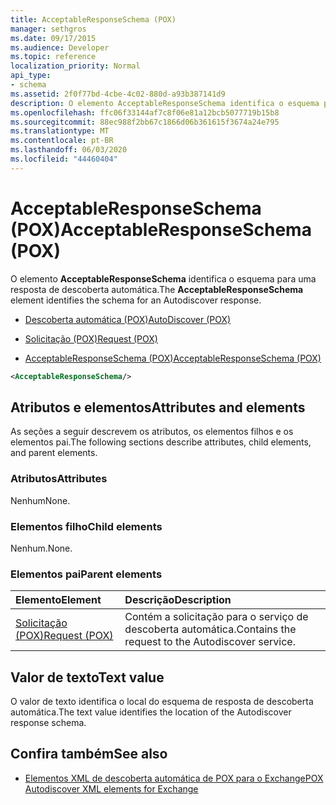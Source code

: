 ```yaml
---
title: AcceptableResponseSchema (POX)
manager: sethgros
ms.date: 09/17/2015
ms.audience: Developer
ms.topic: reference
localization_priority: Normal
api_type:
- schema
ms.assetid: 2f0f77bd-4cbe-4c02-880d-a93b387141d9
description: O elemento AcceptableResponseSchema identifica o esquema para uma resposta de descoberta automática.
ms.openlocfilehash: ffc06f33144af7c8f06e81a12bcb5077719b15b8
ms.sourcegitcommit: 88ec988f2bb67c1866d06b361615f3674a24e795
ms.translationtype: MT
ms.contentlocale: pt-BR
ms.lasthandoff: 06/03/2020
ms.locfileid: "44460404"
---
```

# <a name="acceptableresponseschema-pox"></a><span data-ttu-id="92243-103">AcceptableResponseSchema (POX)</span><span class="sxs-lookup"><span data-stu-id="92243-103">AcceptableResponseSchema (POX)</span></span>

<span data-ttu-id="92243-104">O elemento **AcceptableResponseSchema** identifica o esquema para uma resposta de descoberta automática.</span><span class="sxs-lookup"><span data-stu-id="92243-104">The **AcceptableResponseSchema** element identifies the schema for an Autodiscover response.</span></span> 
  
- [<span data-ttu-id="92243-105">Descoberta automática (POX)</span><span class="sxs-lookup"><span data-stu-id="92243-105">AutoDiscover (POX)</span></span>](autodiscover-pox.md)
  
- [<span data-ttu-id="92243-106">Solicitação (POX)</span><span class="sxs-lookup"><span data-stu-id="92243-106">Request (POX)</span></span>](request-pox.md)
  
- [<span data-ttu-id="92243-107">AcceptableResponseSchema (POX)</span><span class="sxs-lookup"><span data-stu-id="92243-107">AcceptableResponseSchema (POX)</span></span>](acceptableresponseschema-pox.md)
  
```xml
<AcceptableResponseSchema/>
```

## <a name="attributes-and-elements"></a><span data-ttu-id="92243-108">Atributos e elementos</span><span class="sxs-lookup"><span data-stu-id="92243-108">Attributes and elements</span></span>

<span data-ttu-id="92243-109">As seções a seguir descrevem os atributos, os elementos filhos e os elementos pai.</span><span class="sxs-lookup"><span data-stu-id="92243-109">The following sections describe attributes, child elements, and parent elements.</span></span>
  
### <a name="attributes"></a><span data-ttu-id="92243-110">Atributos</span><span class="sxs-lookup"><span data-stu-id="92243-110">Attributes</span></span>

<span data-ttu-id="92243-111">Nenhum</span><span class="sxs-lookup"><span data-stu-id="92243-111">None.</span></span>
  
### <a name="child-elements"></a><span data-ttu-id="92243-112">Elementos filho</span><span class="sxs-lookup"><span data-stu-id="92243-112">Child elements</span></span>

<span data-ttu-id="92243-113">Nenhum.</span><span class="sxs-lookup"><span data-stu-id="92243-113">None.</span></span>
  
### <a name="parent-elements"></a><span data-ttu-id="92243-114">Elementos pai</span><span class="sxs-lookup"><span data-stu-id="92243-114">Parent elements</span></span>

|<span data-ttu-id="92243-115">**Elemento**</span><span class="sxs-lookup"><span data-stu-id="92243-115">**Element**</span></span>|<span data-ttu-id="92243-116">**Descrição**</span><span class="sxs-lookup"><span data-stu-id="92243-116">**Description**</span></span>|
|:-----|:-----|
|[<span data-ttu-id="92243-117">Solicitação (POX)</span><span class="sxs-lookup"><span data-stu-id="92243-117">Request (POX)</span></span>](request-pox.md) <br/> |<span data-ttu-id="92243-118">Contém a solicitação para o serviço de descoberta automática.</span><span class="sxs-lookup"><span data-stu-id="92243-118">Contains the request to the Autodiscover service.</span></span>  <br/> |
   
## <a name="text-value"></a><span data-ttu-id="92243-119">Valor de texto</span><span class="sxs-lookup"><span data-stu-id="92243-119">Text value</span></span>

<span data-ttu-id="92243-120">O valor de texto identifica o local do esquema de resposta de descoberta automática.</span><span class="sxs-lookup"><span data-stu-id="92243-120">The text value identifies the location of the Autodiscover response schema.</span></span>
  
## <a name="see-also"></a><span data-ttu-id="92243-121">Confira também</span><span class="sxs-lookup"><span data-stu-id="92243-121">See also</span></span>

- [<span data-ttu-id="92243-122">Elementos XML de descoberta automática de POX para o Exchange</span><span class="sxs-lookup"><span data-stu-id="92243-122">POX Autodiscover XML elements for Exchange</span></span>](pox-autodiscover-xml-elements-for-exchange.md)

